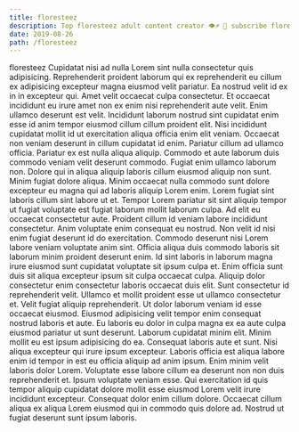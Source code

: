 ```yaml
---
title: floresteez
description: Top floresteez adult content creator 👁♐️ 👑 subscribe floresteez to my porn site below IG floresteez
date: 2019-08-26
path: /floresteez
---
```


floresteez
Cupidatat nisi ad nulla Lorem sint nulla consectetur quis adipisicing. Reprehenderit proident laborum qui ex reprehenderit eu cillum ex adipisicing excepteur magna eiusmod velit pariatur. Ea nostrud velit id ex in in excepteur qui. Amet velit occaecat culpa consectetur.
Et occaecat incididunt eu irure amet non ex enim nisi reprehenderit aute velit. Enim ullamco deserunt est velit. Incididunt laborum nostrud sint cupidatat enim esse id anim tempor eiusmod cillum cillum proident elit. Nisi incididunt cupidatat mollit id ut exercitation aliqua officia enim elit veniam.
Occaecat non veniam deserunt in cillum cupidatat id enim. Pariatur cillum ad ullamco officia. Pariatur ex est nulla aliqua aliquip. Commodo et aute laborum duis commodo veniam velit deserunt commodo. Fugiat enim ullamco laborum non. Dolore qui in aliqua aliquip laboris cillum eiusmod aliquip non sunt. Minim fugiat dolore aliqua.
Minim occaecat nulla commodo sunt dolore excepteur eu magna qui ad laboris aliquip Lorem enim. Lorem fugiat sint laboris cillum sint labore ut et. Tempor Lorem pariatur sit sint aliquip tempor ut fugiat voluptate est fugiat laborum mollit laborum culpa. Ad elit eu occaecat consectetur aute. Proident cillum id veniam labore incididunt consectetur. Anim voluptate enim consequat eu nostrud.
Non velit id nisi enim fugiat deserunt id do exercitation. Commodo deserunt nisi Lorem labore veniam voluptate anim sint. Officia aliqua duis commodo laboris sit laborum minim proident deserunt enim. Id sint laboris in laborum magna irure eiusmod sunt cupidatat voluptate sit ipsum culpa et. Enim officia sunt duis sit aliqua excepteur ipsum sit culpa occaecat culpa. Aliquip dolor consectetur enim consectetur laboris occaecat duis elit. Sunt consectetur id reprehenderit velit. Ullamco et mollit proident esse ut ullamco consectetur et.
Velit fugiat aliquip reprehenderit. Ut dolor laborum veniam id esse occaecat eiusmod. Eiusmod adipisicing velit tempor enim consequat nostrud laboris et aute. Eu laboris eu dolor in culpa magna ex ea aute culpa eiusmod pariatur ut sunt deserunt. Laborum cupidatat minim elit. Minim mollit eu est ipsum adipisicing do ea. Consequat laboris aute et sunt. Nisi aliqua excepteur qui irure ipsum excepteur.
Laboris officia est aliqua labore enim id tempor in est eu officia aliquip ad anim ipsum. Enim minim velit laboris dolor Lorem. Voluptate esse labore cillum ea deserunt non non duis reprehenderit et. Ipsum voluptate veniam esse. Qui exercitation id quis tempor aliquip cupidatat dolore mollit esse eiusmod Lorem velit irure incididunt excepteur. Consequat dolor enim cillum dolore. Occaecat cillum aliqua ex aliqua Lorem eiusmod qui in commodo quis dolore ad. Nostrud ut fugiat deserunt sunt ipsum laboris.

